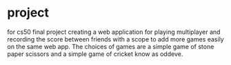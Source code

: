 # project
for cs50 final project creating a web application for playing multiplayer and recording the score between friends with a scope to add more games easily 
on the same web app. The choices of games are a simple game of stone paper scissors and a simple game of cricket know as oddeve.

